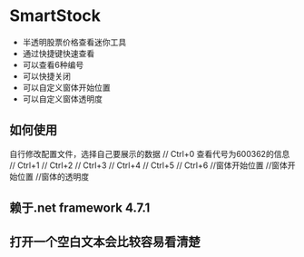 # SmartStock
- 半透明股票价格查看迷你工具
- 通过快捷键快速查看
- 可以查看6种编号
- 可以快捷关闭
- 可以自定义窗体开始位置
- 可以自定义窗体透明度
## 如何使用
自行修改配置文件，选择自己要展示的数据
    <add key="code0" value="600362"/>// Ctrl+0 查看代号为600362的信息
    <add key="code1" value="600362"/>// Ctrl+1
    <add key="code2" value="600362"/>// Ctrl+2
    <add key="code3" value="600362"/>// Ctrl+3
    <add key="code4" value="600362"/>// Ctrl+4
    <add key="code5" value="600362"/>// Ctrl+5
    <add key="code6" value="关闭窗体的快捷键"/> // Ctrl+6
    <add key="position_x" value="300"/> //窗体开始位置
    <add key="position_y" value="300"/>//窗体开始位置
    <add key="opacity" value="30"/> //窗体的透明度
## 赖于.net framework 4.7.1 
## 打开一个空白文本会比较容易看清楚
